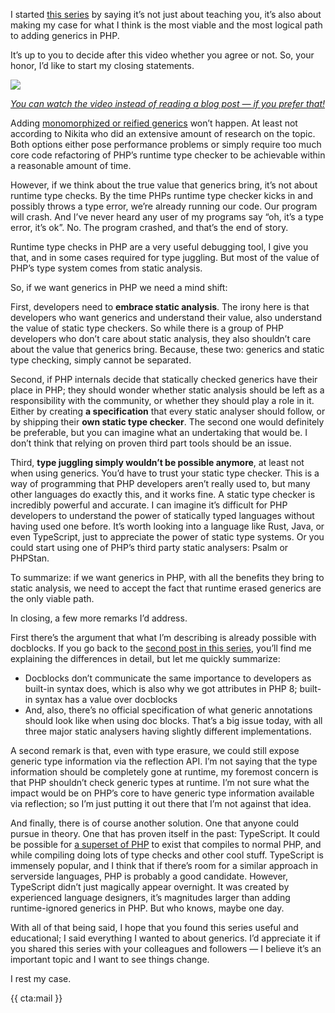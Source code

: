 I started [this series](https://stitcher.io/blog/generics-in-php-1) by saying it’s not just about teaching you, it’s also about making my case for what I think is the most viable and the most logical path to adding generics in PHP.

It’s up to you to decide after this video whether you agree or not. So, your honor, I’d like to start my closing statements.

<div class="sidenote">
<div class="center">
    <a href="https://www.youtube.com/watch?v=2o8A9AgccKs&list=PL0bgkxUS9EaKyOugEDffRzsvupBE2YEoD&index=4&ab_channel=BrentRoose" target="_blank" rel="noopener noreferrer">
        <img class="small" src="/resources/img/static/generics-thumb-4.png">
        <p><em class="center small">You can watch the video instead of reading a blog post — if you prefer that!</em></p>
    </a>
</div>
</div>

Adding [monomorphized or reified generics](/blog/generics-in-php-3) won’t happen. At least not according to Nikita who did an extensive amount of research on the topic. Both options either pose performance problems or simply require too much core code refactoring of PHP’s runtime type checker to be achievable within a reasonable amount of time.

However, if we think about the true value that generics bring, it’s not about runtime type checks. By the time PHPs runtime type checker kicks in and possibly throws a type error, we’re already running our code. Our program will crash. And I’ve never heard any user of my programs say “oh, it’s a type error, it’s ok”. No. The program crashed, and that’s the end of story.

Runtime type checks in PHP are a very useful debugging tool, I give you that, and in some cases required for type juggling. But most of the value of PHP’s type system comes from static analysis.

So, if we want generics in PHP we need a mind shift:

First, developers need to **embrace static analysis**. The irony here is that developers who want generics and understand their value, also understand the value of static type checkers. So while there is a group of PHP developers who don’t care about static analysis, they also shouldn’t care about the value that generics bring. Because, these two: generics and static type checking, simply cannot be separated.

Second, if PHP internals decide that statically checked generics have their place in PHP; they should wonder whether static analysis should be left as a responsibility with the community, or whether they should play a role in it. Either by creating **a specification** that every static analyser should follow, or by shipping their **own static type checker**. The second one would definitely be preferable, but you can imagine what an undertaking that would be. I don’t think that relying on proven third part tools should be an issue.

Third, **type juggling simply wouldn’t be possible anymore**, at least not when using generics. You’d have to trust your static type checker. This is a way of programming that PHP developers aren’t really used to, but many other languages do exactly this, and it works fine. A static type checker is incredibly powerful and accurate. I can imagine it’s difficult for PHP developers to understand the power of statically typed languages without having used one before. It’s worth looking into a language like Rust, Java, or even TypeScript, just to appreciate the power of static type systems. Or you could start using one of PHP’s third party static analysers: Psalm or PHPStan.

To summarize: if we want generics in PHP, with all the benefits they bring to static analysis, we need to accept the fact that runtime erased generics are the only viable path.

In closing, a few more remarks I’d address.

First there’s the argument that what I’m describing is already possible with docblocks. If you go back to the [second post in this series](/blog/generics-in-php-2), you’ll find me explaining the differences in detail, but let me quickly summarize:

- Docblocks don’t communicate the same importance to developers as built-in syntax does, which is also why we got attributes in PHP 8; built-in syntax has a value over docblocks
- And, also, there’s no official specification of what generic annotations should look like when using doc blocks. That’s a big issue today, with all three major static analysers having slightly different implementations.

A second remark is that, even with type erasure, we could still expose generic type information via the reflection API. I’m not saying that the type information should be completely gone at runtime, my foremost concern is that PHP shouldn’t check generic types at runtime. I’m not sure what the impact would be on PHP’s core to have generic type information available via reflection; so I’m just putting it out there that I’m not against that idea.

And finally, there is of course another solution. One that anyone could pursue in theory. One that has proven itself in the past: TypeScript. It could be possible for [a superset of PHP](https://www.youtube.com/watch?v=kVww3uk7HMg&list=PL0bgkxUS9EaKyOugEDffRzsvupBE2YEoD&index=5&ab_channel=BrentRoose) to exist that compiles to normal PHP, and while compiling doing lots of type checks and other cool stuff. TypeScript is immensely popular, and I think that if there’s room for a similar approach in serverside languages, PHP is probably a good candidate. However, TypeScript didn’t just magically appear overnight. It was created by experienced language designers, it’s magnitudes larger than adding runtime-ignored generics in PHP. But who knows, maybe one day.

With all of that being said, I hope that you found this series useful and educational; I said everything I wanted to about generics. I’d appreciate it if you shared this series with your colleagues and followers — I believe it’s an important topic and I want to see things change.

I rest my case.

{{ cta:mail }}
